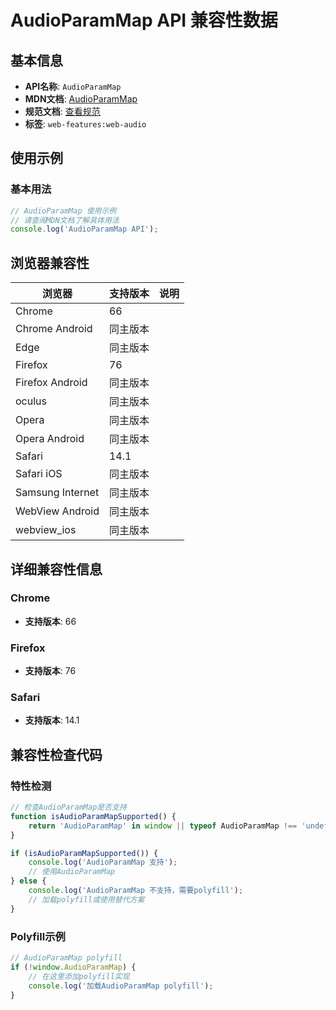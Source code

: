 # AudioParamMap API 兼容性数据

## 基本信息

- **API名称**: `AudioParamMap`
- **MDN文档**: [AudioParamMap](https://developer.mozilla.org/docs/Web/API/AudioParamMap)
- **规范文档**: [查看规范](https://webaudio.github.io/web-audio-api/#audioparammap)
- **标签**: `web-features:web-audio`

## 使用示例

### 基本用法

```javascript
// AudioParamMap 使用示例
// 请查阅MDN文档了解具体用法
console.log('AudioParamMap API');
```

## 浏览器兼容性

| 浏览器 | 支持版本 | 说明 |
|--------|----------|------|
| Chrome | 66 |  |
| Chrome Android | 同主版本 |  |
| Edge | 同主版本 |  |
| Firefox | 76 |  |
| Firefox Android | 同主版本 |  |
| oculus | 同主版本 |  |
| Opera | 同主版本 |  |
| Opera Android | 同主版本 |  |
| Safari | 14.1 |  |
| Safari iOS | 同主版本 |  |
| Samsung Internet | 同主版本 |  |
| WebView Android | 同主版本 |  |
| webview_ios | 同主版本 |  |

## 详细兼容性信息

### Chrome

- **支持版本**: 66

### Firefox

- **支持版本**: 76

### Safari

- **支持版本**: 14.1

## 兼容性检查代码

### 特性检测

```javascript
// 检查AudioParamMap是否支持
function isAudioParamMapSupported() {
    return 'AudioParamMap' in window || typeof AudioParamMap !== 'undefined';
}

if (isAudioParamMapSupported()) {
    console.log('AudioParamMap 支持');
    // 使用AudioParamMap
} else {
    console.log('AudioParamMap 不支持，需要polyfill');
    // 加载polyfill或使用替代方案
}
```

### Polyfill示例

```javascript
// AudioParamMap polyfill
if (!window.AudioParamMap) {
    // 在这里添加polyfill实现
    console.log('加载AudioParamMap polyfill');
}
```

